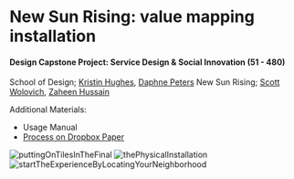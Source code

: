 # New Sun Rising: value mapping installation
#### Design Capstone Project: Service Design & Social Innovation (51 - 480)

School of Design; [Kristin Hughes](kh@andrew.cmu.edu), [Daphne Peters](dfiros@andrew.cmu.edu)
New Sun Rising; [Scott Wolovich](scott@newsunrising.org), [Zaheen Hussain](zaheen@newsunrising.org)

Additional Materials:
- Usage Manual
- [Process on Dropbox Paper](https://paper.dropbox.com/doc/Design-Capstone-New-Sun-Rising--AcTvKNCEwatKCbUQbwU3MPtlAQ-9XND6e844zzMwthJuVSAe)


![puttingOnTilesInTheFinal](https://github.com/MohahaMarisa/NewSunRising/blob/master/putOnTiles.gif)
![thePhysicalInstallation](https://github.com/MohahaMarisa/NewSunRising/blob/master/theInstallation.gif)
![startTheExperienceByLocatingYourNeighborhood](https://github.com/MohahaMarisa/NewSunRising/blob/master/putLocator.gif)

